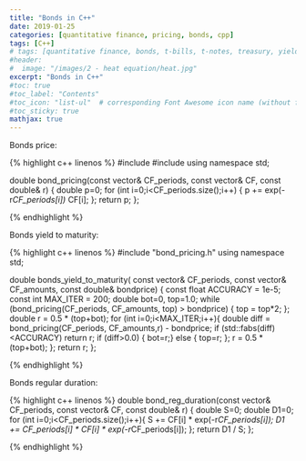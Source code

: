 ```yaml
---
title: "Bonds in C++"
date: 2019-01-25
categories: [quantitative finance, pricing, bonds, cpp]
tags: [C++]
# tags: [quantitative finance, bonds, t-bills, t-notes, treasury, yield, duration, C++, cpp]
#header:
#  image: "/images/2 - heat equation/heat.jpg"
excerpt: "Bonds in C++"
#toc: true
#toc_label: "Contents"
#toc_icon: "list-ul"  # corresponding Font Awesome icon name (without fa prefix
#toc_sticky: true
mathjax: true
---
```

<!-- The price of a bond is the present value of its future cash ows. If we consider a coupon bond like a US goverment bond (T-Bond), the cash flows look like
t = 0 1 2 3    T
Coupon C C C    C
Face value F

The current price of the bond is:
P0 = XT
t=1
C
(1 + r)t + F
(1 + r)T

with discrete compounding, and
P0 =
XT
t=1
e􀀀rtC + e􀀀rTF

with continous compounding. The interest rate r is fixed, which means that the term structure is flat. -->



Bonds price:

{% highlight c++ linenos %}
#include <cmath>
#include <vector>
using namespace std;

double bond_pricing(const vector<double>& CF_periods,
		   const vector<double>& CF,
		   const double& r) {
    double p=0;
    for (int i=0;i<CF_periods.size();i++) {
	p += exp(-r*CF_periods[i])* CF[i];
    };
    return p;
};

{% endhighlight %}

Bonds yield to maturity:

{% highlight c++ linenos %}
#include "bond_pricing.h"
using namespace std;

double bonds_yield_to_maturity( const vector<double>& CF_periods,
				const vector<double>& CF_amounts,
				const double& bondprice) {
  const float ACCURACY = 1e-5;
  const int MAX_ITER = 200;
  double bot=0, top=1.0;
  while (bond_pricing(CF_periods, CF_amounts, top) > bondprice) {
    top = top*2;
  };
  double r = 0.5 * (top+bot);
  for (int i=0;i<MAX_ITER;i++){
    double diff = bond_pricing(CF_periods, CF_amounts,r) - bondprice;
    if (std::fabs(diff)<ACCURACY) return r;
    if (diff>0.0)  { bot=r;}
    else           { top=r; };
    r = 0.5 * (top+bot);
  };
  return r;
};

{% endhighlight %}

Bonds regular duration:

{% highlight c++ linenos %}
double bond_reg_duration(const vector<double>& CF_periods,
		      const vector<double>& CF,
		      const double& r) {
    double S=0;
    double D1=0;
    for (int i=0;i<CF_periods.size();i++){
	S  +=                     CF[i] * exp(-r*CF_periods[i]);
 	D1 += CF_periods[i] * CF[i] * exp(-r*CF_periods[i]);
    };
    return D1 / S;
};

{% endhighlight %}

